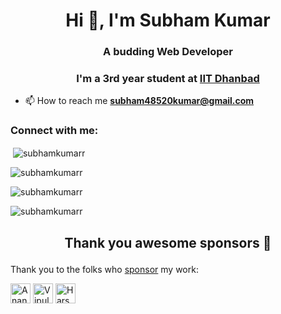 <h1 align="center">Hi 👋, I'm Subham Kumar</h1>
<h3 align="center">A budding Web Developer</h3>
<h3 align="center">I'm a 3rd year student at <a href="https://www.iitism.ac.in/">IIT Dhanbad</a> </h3>

- 📫 How to reach me **subham48520kumar@gmail.com**

<h3 align="left">Connect with me:</h3>
<p align="left">
<!-- <a href="https://linkedin.com/in/subham-kumar-46821818b/" target="blank"><img align="center" src="https://raw.githubusercontent.com/rahuldkjain/github-profile-readme-generator/master/src/images/icons/Social/linked-in-alt.svg" alt="subham-kumar-46821818b/" height="30" width="40" /></a> -->
<!-- <a href="https://twitter.com/subham16kumar" target="blank"><img align="center" src="https://raw.githubusercontent.com/rahuldkjain/github-profile-readme-generator/master/src/images/icons/Social/twitter.svg" alt="subham16kumar" height="30" width="40" /></a> -->
</p>

<p>&nbsp;<img align="center" src="https://github-readme-stats.vercel.app/api?username=subhamkumarr&show_icons=true&locale=en&theme=radical" alt="subhamkumarr" /></p>
<p><img src="https://github-readme-stats.vercel.app/api/top-langs?username=subhamkumarr&show_icons=true&locale=en&layout=compact&theme=radical" alt="subhamkumarr" /></p>

<p align="left">
<img align="center" src="http://github-readme-streak-stats.herokuapp.com?user=subhamkumarr&show_icons=true&locale=en&layout=compact&theme=radical" alt="subhamkumarr" / />
</p>
<p align="left"> <img src="https://komarev.com/ghpvc/?username=subhamkumarr&label=Profile%20views&color=0e75b6&style=flat" alt="subhamkumarr" /> </p>


## <p align="center">  Thank you awesome sponsors 💚 </p>

<p>Thank you to the folks who <a href="https://github.com/sponsors/subhamkumarr">sponsor</a> my work:</p>



<a href="https://github.com/AnandChowdhary"><img title="Anand Chowdhary" src="https://github.com/AnandChowdhary.png" width="32"></a>
<a href="https://github.com/vaibhawvipul"><img title="Vipul Vaibhaw" src="https://github.com/vaibhawvipul.png" width="32"></a>
<a href="https://github.com/itsharshag"><img title="Harsh Agrawal" src="https://github.com/itsharshag.png" width="32"></a>
